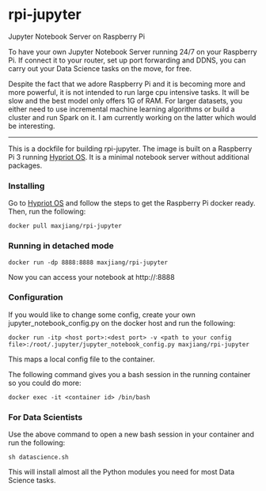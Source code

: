 # rpi-jupyter
Jupyter Notebook Server on Raspberry Pi

To have your own Jupyter Notebook Server running 24/7 on your Raspberry Pi. If connect it to your router, set up port forwarding and DDNS, you can carry out your Data Science tasks on the move, for free.

Despite the fact that we adore Raspberry Pi and it is becoming more and more powerful, it is not intended to run large cpu intensive tasks. It will be slow and the best model only offers 1G of RAM. For larger datasets, you either need to use incremental machine learning algorithms or build a cluster and run Spark on it. I am currently working on the latter which would be interesting.

----------
This is a dockfile for building rpi-jupyter. The image is built on a Raspberry Pi 3 running [Hypriot OS](http://blog.hypriot.com/). It is a minimal notebook server without additional packages.  

### Installing
Go to [Hypriot OS](http://blog.hypriot.com/) and follow the steps to get the Raspberry Pi docker ready. Then, run the following:

    docker pull maxjiang/rpi-jupyter

### Running in detached mode
    docker run -dp 8888:8888 maxjiang/rpi-jupyter 

Now you can access your notebook at http://<docker host IP address>:8888

### Configuration
If you would like to change some config, create your own jupyter_notebook_config.py on the docker host and run the following:

    docker run -itp <host port>:<dest port> -v <path to your config file>:/root/.jupyter/jupyter_notebook_config.py maxjiang/rpi-jupyter

This maps a local config file to the container.

The following command gives you a bash session in the running container so you could do more:

    docker exec -it <container id> /bin/bash

### For Data Scientists
Use the above command to open a new bash session in your container and run the following:

    sh datascience.sh
    
This will install almost all the Python modules you need for most Data Science tasks.
